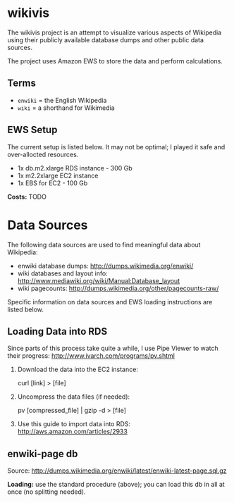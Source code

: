wikivis
=======
The wikivis project is an attempt to visualize various aspects of Wikipedia
using their publicly available database dumps and other public data sources.

The project uses Amazon EWS to store the data and perform calculations.

Terms
-----
 * `enwiki` = the English Wikipedia
 * `wiki` = a shorthand for Wikimedia

EWS Setup
---------
The current setup is listed below.  It may not be optimal; I played it safe and
over-allocted resources.

 * 1x db.m2.xlarge RDS instance - 300 Gb
 * 1x m2.2xlarge EC2 instance
 * 1x EBS for EC2 - 100 Gb

**Costs:** TODO


Data Sources
============
The following data sources are used to find meaningful data about Wikipedia:

 * enwiki database dumps: http://dumps.wikimedia.org/enwiki/
 * wiki databases and layout info: http://www.mediawiki.org/wiki/Manual:Database_layout
 * wiki pagecounts: http://dumps.wikimedia.org/other/pagecounts-raw/

Specific information on data sources and EWS loading instructions are listed below.

Loading Data into RDS
---------------------
Since parts of this process take quite a while, I use Pipe Viewer to watch
their progress: http://www.ivarch.com/programs/pv.shtml

 1. Download the data into the EC2 instance:

    curl \[link\] > \[file\]

 2. Uncompress the data files (if needed):

    pv \[compressed_file\] | gzip -d > \[file\]

 3. Use this guide to import data into RDS: http://aws.amazon.com/articles/2933

enwiki-page db
--------------
Source: http://dumps.wikimedia.org/enwiki/latest/enwiki-latest-page.sql.gz

**Loading:** use the standard procedure (above); you can load this db in all at
once (no splitting needed).
